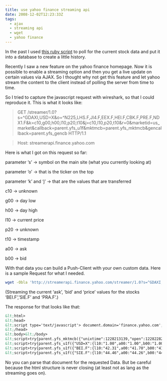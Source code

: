 ```yaml
---
title: use yahoo finance streaming api
date: 2008-12-02T12:23:33Z
tags:
  - ajax
  - streaming api
  - wget
  - yahoo finance
---
```

In the past I used [this ruby script](http://rubyforge.org/projects/yahoofinance/) to poll for the current stock data and put it into a database to create a little history.

Recently I saw a new feature on the yahoo finance homepage. Now it is possible to enable a streaming option and then you get a live update on certain values via AJAX. So I thought why not get this feature and let yahoo stream the content to the client instead of polling the server from time to time.

So I tried to capture the javascript request with wireshark, so that I could reproduce it. This is what it looks like:

> GET /streamer/1.0?s=^GDAXI,USD=X&o=^N225,LHS.F,JI4.F,EEX.F,HEI.F,CBK.F,PRE.F,NDX1.F&k=c10,g00,h00,l10,p20,t10&j=c10,l10,p20,t10&r=0&marketid=us\_market&callback=parent.yfs\_u1f&mktmcb=parent.yfs\_mktmcb&gencallback=parent.yfs\_gencb HTTP/1.1

> Host: streamerapi.finance.yahoo.com

Here is what I got on this request so far:

parameter ‘s’ -> symbol on the main site (what you currently looking at)

parameter ‘o’ -> that is the ticker on the top

parameter ‘k’ and ‘j’ -> that are the values that are transferred

c10 -> unknown

g00 -> day low

h00 -> day high

l10 -> current price

p20 -> unknown

t10 -> timestamp

a00 -> ask

b00 -> bid

With that data you can build a Push-Client with your own custom data. Here is a sample Request for what I needed.

```bash
wget -Obla 'http://streamerapi.finance.yahoo.com/streamer/1.0?s=^GDAXI,USD=X&o=BEI.F,SIE.F,PRA.F&k=l10,a00,b00,g00,h00&j=l10,a00,b00,g00,h00&r=0&marketid=us_market&callback=parent.yfs_u1f&mktmcb=parent.yfs_mktmcb&gencallback=parent.yfs_gencb'
```

(Streaming the current ‘ask’, ‘bid’ and ‘price’ values for the stocks ‘BEI.F’,’SIE.F’ and ‘PRA.F’.)

The response for that looks like that:

```html
&lt;html>
&lt;head>
&lt;script type='text/javascript'> document.domain='finance.yahoo.com';&lt;/script>
&lt;/head>
&lt;body>&lt;/body>
&lt;script>try{parent.yfs_mktmcb({"unixtime":1228213139,"open":1228228200,"close":1228251600});}catch(e){}&lt;/script>
&lt;script>try{parent.yfs_u1f({"USD=X":{l10:"1.00",a00:"1.00",b00:"1.00",g00:"0.00",h00:"0.00"}});}catch(e){}&lt;/script>
&lt;script>try{parent.yfs_u1f({"BEI.F":{l10:"42.31",a00:"41.70",b00:"41.53",g00:"42.31",h00:"43.95"}});}catch(e){}&lt;/script>
&lt;script>try{parent.yfs_u1f({"SIE.F":{l10:"44.46",a00:"44.26",b00:"44.20",g00:"44.40",h00:"47.55"}});}catch(e){}&lt;/script>
```


<p>
  No you can parse that document for the requested Data. But be careful because the html structure is never closing (at least not as lang as the streaming goes on).
</p>
